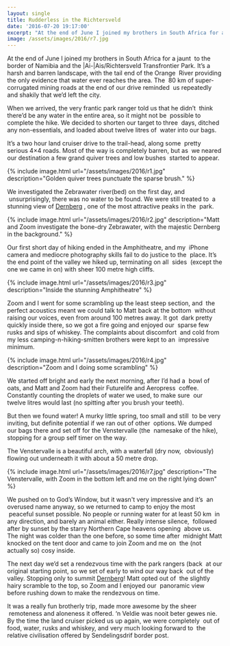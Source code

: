 ```yaml
---
layout: single
title: Rudderless in the Richtersveld
date: '2016-07-20 19:17:00'
excerpt: "At the end of June I joined my brothers in South Africa for a jaunt to the border of Namibia and the |Ai-|Ais/Richtersveld Transfrontier Park. It’s a harsh and barren landscape, with the tail end of the Orange River providing the only evidence that water ever reaches the area."
image: /assets/images/2016/r7.jpg
---
```


At the end of June I joined my brothers in South Africa for a jaunt  to the border of Namibia and the |Ai-|Ais/Richtersveld Transfrontier Park. It’s a harsh and barren landscape, with the tail end of the Orange  River providing the only evidence that water ever reaches the area. The  80 km of super-corrugated mining roads at the end of our drive reminded  us repeatedly and shakily that we’d left the city.

When we arrived, the very frantic park ranger told us that he didn’t  think there’d be any water in the entire area, so it might not be  possible to complete the hike. We decided to shorten our target to three  days, ditched any non-essentials, and loaded about twelve litres of  water into our bags.

It’s a two hour land cruiser drive to the trail-head, along some  pretty serious 4×4 roads. Most of the way is completely barren, but as  we neared our destination a few grand quiver trees and low bushes  started to appear.

{% include image.html url="/assets/images/2016/r1.jpg" description="Golden quiver trees punctuate the sparse brush." %}

We investigated the Zebrawater river(bed) on the first day, and  unsurprisingly, there was no water to be found. We were still treated to  a stunning view of [Dernberg](https://en.wikipedia.org/wiki/Dernberg) , one of the most attractive peaks in the  park.

{% include image.html url="/assets/images/2016/r2.jpg" description="Matt and Zoom investigate the bone-dry Zebrawater, with the majestic Dernberg in the background." %}

Our first short day of hiking ended in the Amphitheatre, and my  iPhone camera and mediocre photography skills fail to do justice to the  place. It’s the end point of the valley we hiked up, terminating on all  sides  (except the one we came in on) with sheer 100 metre high cliffs.

{% include image.html url="/assets/images/2016/r3.jpg" description="Inside the stunning Amphitheatre" %}

Zoom and I went for some scrambling up the least steep section, and  the perfect acoustics meant we could talk to Matt back at the bottom  without raising our voices, even from around 100 metres away. It got  dark pretty quickly inside there, so we got a fire going and enjoyed our  sparse few rusks and sips of whiskey. The complaints about discomfort  and cold from my less camping-n-hiking-smitten brothers were kept to an  impressive minimum.

{% include image.html url="/assets/images/2016/r4.jpg" description="Zoom and I doing some scrambling" %}

We started off bright and early the next morning, after I’d had a  bowl of oats, and Matt and Zoom had their Futurelife and Aeropress  coffee. Constantly counting the droplets of water we used, to make sure  our twelve litres would last (no spitting after you brush your teeth).

But then we found water! A murky little spring, too small and still  to be very inviting, but definite potential if we ran out of other  options. We dumped our bags there and set off for the Venstervalle (the  namesake of the hike), stopping for a group self timer on the way.

The Venstervalle is a beautiful arch, with a waterfall (dry now,  obviously) flowing out underneath it with about a 50 metre drop.

{% include image.html url="/assets/images/2016/r7.jpg" description="The Venstervalle, with Zoom in the bottom left and me on the right lying down" %}

We pushed on to God’s Window, but it wasn't very impressive and it’s  an overused name anyway, so we returned to camp to enjoy the most  peaceful sunset possible. No people or running water for at least 50 km  in any direction, and barely an animal either. Really intense silence,  followed after by sunset by the starry Northern Cape heavens opening  above us. The night was colder than the one before, so some time after  midnight Matt knocked on the tent door and came to join Zoom and me on  the (not actually so) cosy inside.

The next day we’d set a rendezvous time with the park rangers (back  at our original starting point, so we set of early to wind our way back  out of the valley. Stopping only to summit [Dernberg](https://en.wikipedia.org/wiki/Dernberg)! Matt opted out of  the slightly hairy scramble to the top, so Zoom and I enjoyed our  panoramic view before rushing down to make the rendezvous on time.

It was a really fun brotherly trip, made more awesome by the sheer  remoteness and aloneness it offered. ‘n Veldie was nooit beter gewes nie. By the time the land cruiser picked us up again, we were completely  out of food, water, rusks and whiskey, and very much looking forward to  the relative civilisation offered by Sendelingsdrif border post.

